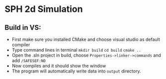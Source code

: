 # SPH 2d Simulation
## Build in VS:
* First make sure you installed CMake and choose visual studio as default compiler
* Type command lines in terminal
`mkdir build`
`cd build`
`cmake ..`
* Open the .sln project in build, choose `Properties->linker->commands` and add `/SAFESEF:NO`
* Now compiles and it should show the window
* The program will automatically write data into `output` directory.